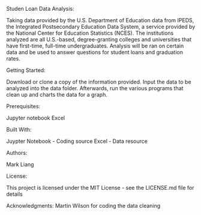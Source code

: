 Studen Loan Data Analysis:

Taking data provided by the U.S. Department of Education data from IPEDS, the Integrated Postsecondary Education Data System, a service provided by the National Center for Education Statistics (NCES). The institutions analyzed are all U.S.-based, degree-granting colleges and universities that have first-time, full-time undergraduates. Analysis will be ran on certain data and be used to answer questions for student loans and graduation rates.

Getting Started:

Download or clone a copy of the information provided. Input the data to be analyzed into the data folder. Afterwards, run the various programs that clean up and charts the data for a graph.

Prerequisites: 

Jupyter notebook
Excel

Built With:

Juypter Notebook - Coding source
Excel - Data resource

Authors:

Mark Liang

License:

This project is licensed under the MIT License - see the LICENSE.md file for details

Acknowledgments:
Martin Wilson for coding the data cleaning
